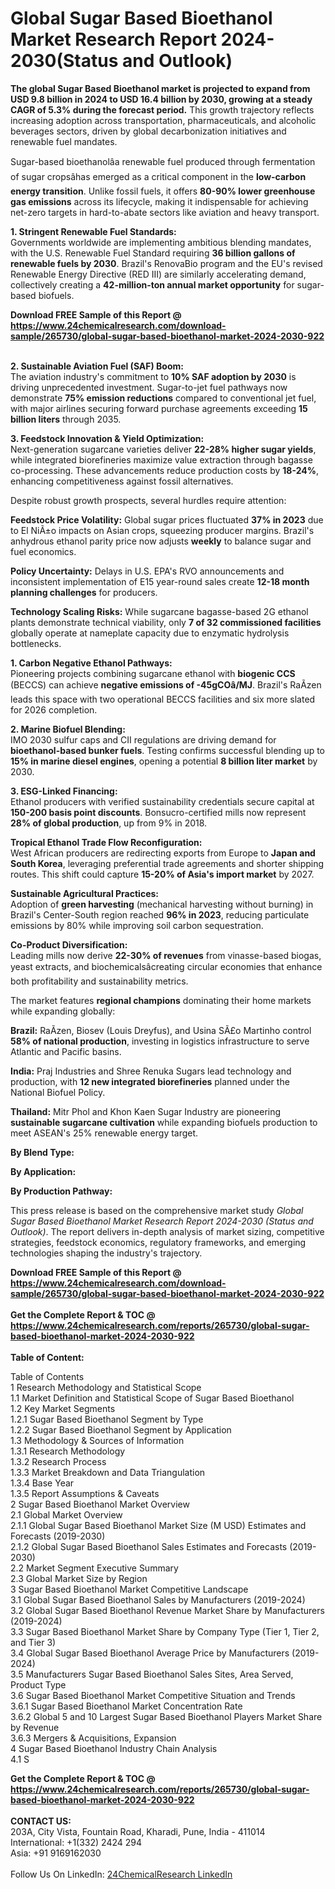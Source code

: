 <h1>Global Sugar Based Bioethanol Market Research Report 2024-2030(Status and Outlook)</h1><p><strong>The global Sugar Based Bioethanol market is projected to expand from USD 9.8 billion in 2024 to USD 16.4 billion by 2030, growing at a steady CAGR of 5.3% during the forecast period.</strong> This growth trajectory reflects increasing adoption across transportation, pharmaceuticals, and alcoholic beverages sectors, driven by global decarbonization initiatives and renewable fuel mandates.</p><p>Sugar-based bioethanolâa renewable fuel produced through fermentation of sugar cropsâhas emerged as a critical component in the <strong>low-carbon energy transition</strong>. Unlike fossil fuels, it offers <strong>80-90% lower greenhouse gas emissions</strong> across its lifecycle, making it indispensable for achieving net-zero targets in hard-to-abate sectors like aviation and heavy transport.</p><p><strong>1. Stringent Renewable Fuel Standards:</strong><br>
Governments worldwide are implementing ambitious blending mandates, with the U.S. Renewable Fuel Standard requiring <strong>36 billion gallons of renewable fuels by 2030</strong>. Brazil's RenovaBio program and the EU's revised Renewable Energy Directive (RED III) are similarly accelerating demand, collectively creating a <strong>42-million-ton annual market opportunity</strong> for sugar-based biofuels.</p><div><b>Download FREE Sample of this Report @ 
            <a href="https://www.24chemicalresearch.com/download-sample/265730/global-sugar-based-bioethanol-market-2024-2030-922">
            https://www.24chemicalresearch.com/download-sample/265730/global-sugar-based-bioethanol-market-2024-2030-922</a></b></div><br><p><strong>2. Sustainable Aviation Fuel (SAF) Boom:</strong><br>
The aviation industry's commitment to <strong>10% SAF adoption by 2030</strong> is driving unprecedented investment. Sugar-to-jet fuel pathways now demonstrate <strong>75% emission reductions</strong> compared to conventional jet fuel, with major airlines securing forward purchase agreements exceeding <strong>15 billion liters</strong> through 2035.</p><p><strong>3. Feedstock Innovation &amp; Yield Optimization:</strong><br>
Next-generation sugarcane varieties deliver <strong>22-28% higher sugar yields</strong>, while integrated biorefineries maximize value extraction through bagasse co-processing. These advancements reduce production costs by <strong>18-24%</strong>, enhancing competitiveness against fossil alternatives.</p><p>Despite robust growth prospects, several hurdles require attention:</p><p><strong>Feedstock Price Volatility:</strong> Global sugar prices fluctuated <strong>37% in 2023</strong> due to El NiÃ±o impacts on Asian crops, squeezing producer margins. Brazil's anhydrous ethanol parity price now adjusts <strong>weekly</strong> to balance sugar and fuel economics.</p><p><strong>Policy Uncertainty:</strong> Delays in U.S. EPA's RVO announcements and inconsistent implementation of E15 year-round sales create <strong>12-18 month planning challenges</strong> for producers.</p><p><strong>Technology Scaling Risks:</strong> While sugarcane bagasse-based 2G ethanol plants demonstrate technical viability, only <strong>7 of 32 commissioned facilities</strong> globally operate at nameplate capacity due to enzymatic hydrolysis bottlenecks.</p><p><strong>1. Carbon Negative Ethanol Pathways:</strong><br>
Pioneering projects combining sugarcane ethanol with <strong>biogenic CCS</strong> (BECCS) can achieve <strong>negative emissions of -45gCOâ/MJ</strong>. Brazil's RaÃ­zen leads this space with two operational BECCS facilities and six more slated for 2026 completion.</p><p><strong>2. Marine Biofuel Blending:</strong><br>
IMO 2030 sulfur caps and CII regulations are driving demand for <strong>bioethanol-based bunker fuels</strong>. Testing confirms successful blending up to <strong>15% in marine diesel engines</strong>, opening a potential <strong>8 billion liter market</strong> by 2030.</p><p><strong>3. ESG-Linked Financing:</strong><br>
Ethanol producers with verified sustainability credentials secure capital at <strong>150-200 basis point discounts</strong>. Bonsucro-certified mills now represent <strong>28% of global production</strong>, up from 9% in 2018.</p><p><strong>Tropical Ethanol Trade Flow Reconfiguration:</strong> <br>
	West African producers are redirecting exports from Europe to <strong>Japan and South Korea</strong>, leveraging preferential trade agreements and shorter shipping routes. This shift could capture <strong>15-20% of Asia's import market</strong> by 2027.</p><p><strong>Sustainable Agricultural Practices:</strong><br>
	Adoption of <strong>green harvesting</strong> (mechanical harvesting without burning) in Brazil's Center-South region reached <strong>96% in 2023</strong>, reducing particulate emissions by 80% while improving soil carbon sequestration.</p><p><strong>Co-Product Diversification:</strong><br>
	Leading mills now derive <strong>22-30% of revenues</strong> from vinasse-based biogas, yeast extracts, and biochemicalsâcreating circular economies that enhance both profitability and sustainability metrics.</p><p>The market features <strong>regional champions</strong> dominating their home markets while expanding globally:</p><p><strong>Brazil:</strong> RaÃ­zen, Biosev (Louis Dreyfus), and Usina SÃ£o Martinho control <strong>58% of national production</strong>, investing in logistics infrastructure to serve Atlantic and Pacific basins.</p><p><strong>India:</strong> Praj Industries and Shree Renuka Sugars lead technology and production, with <strong>12 new integrated biorefineries</strong> planned under the National Biofuel Policy.</p><p><strong>Thailand:</strong> Mitr Phol and Khon Kaen Sugar Industry are pioneering <strong>sustainable sugarcane cultivation</strong> while expanding biofuels production to meet ASEAN's 25% renewable energy target.</p><p><strong>By Blend Type:</strong></p><p><strong>By Application:</strong></p><p><strong>By Production Pathway:</strong></p><p>This press release is based on the comprehensive market study <em>Global Sugar Based Bioethanol Market Research Report 2024-2030 (Status and Outlook)</em>. The report delivers in-depth analysis of market sizing, competitive strategies, feedstock economics, regulatory frameworks, and emerging technologies shaping the industry's trajectory.</p><div><b>Download FREE Sample of this Report @ 
            <a href="https://www.24chemicalresearch.com/download-sample/265730/global-sugar-based-bioethanol-market-2024-2030-922">
            https://www.24chemicalresearch.com/download-sample/265730/global-sugar-based-bioethanol-market-2024-2030-922</a></b></div><br><div><b>Get the Complete Report & TOC @ 
            <a href="https://www.24chemicalresearch.com/reports/265730/global-sugar-based-bioethanol-market-2024-2030-922">
            https://www.24chemicalresearch.com/reports/265730/global-sugar-based-bioethanol-market-2024-2030-922</a></b></div><br>
            <b>Table of Content:</b><p>Table of Contents<br />
1 Research Methodology and Statistical Scope<br />
1.1 Market Definition and Statistical Scope of Sugar Based Bioethanol<br />
1.2 Key Market Segments<br />
1.2.1 Sugar Based Bioethanol Segment by Type<br />
1.2.2 Sugar Based Bioethanol Segment by Application<br />
1.3 Methodology & Sources of Information<br />
1.3.1 Research Methodology<br />
1.3.2 Research Process<br />
1.3.3 Market Breakdown and Data Triangulation<br />
1.3.4 Base Year<br />
1.3.5 Report Assumptions & Caveats<br />
2 Sugar Based Bioethanol Market Overview<br />
2.1 Global Market Overview<br />
2.1.1 Global Sugar Based Bioethanol Market Size (M USD) Estimates and Forecasts (2019-2030)<br />
2.1.2 Global Sugar Based Bioethanol Sales Estimates and Forecasts (2019-2030)<br />
2.2 Market Segment Executive Summary<br />
2.3 Global Market Size by Region<br />
3 Sugar Based Bioethanol Market Competitive Landscape<br />
3.1 Global Sugar Based Bioethanol Sales by Manufacturers (2019-2024)<br />
3.2 Global Sugar Based Bioethanol Revenue Market Share by Manufacturers (2019-2024)<br />
3.3 Sugar Based Bioethanol Market Share by Company Type (Tier 1, Tier 2, and Tier 3)<br />
3.4 Global Sugar Based Bioethanol Average Price by Manufacturers (2019-2024)<br />
3.5 Manufacturers Sugar Based Bioethanol Sales Sites, Area Served, Product Type<br />
3.6 Sugar Based Bioethanol Market Competitive Situation and Trends<br />
3.6.1 Sugar Based Bioethanol Market Concentration Rate<br />
3.6.2 Global 5 and 10 Largest Sugar Based Bioethanol Players Market Share by Revenue<br />
3.6.3 Mergers & Acquisitions, Expansion<br />
4 Sugar Based Bioethanol Industry Chain Analysis<br />
4.1 S</p><div><b>Get the Complete Report & TOC @ 
            <a href="https://www.24chemicalresearch.com/reports/265730/global-sugar-based-bioethanol-market-2024-2030-922">
            https://www.24chemicalresearch.com/reports/265730/global-sugar-based-bioethanol-market-2024-2030-922</a></b></div><br><b>CONTACT US:</b><br>
            203A, City Vista, Fountain Road, Kharadi, Pune, India - 411014<br>
            International: +1(332) 2424 294<br>
            Asia: +91 9169162030 <br><br>
            Follow Us On LinkedIn: <a href="https://www.linkedin.com/company/24chemicalresearch/">24ChemicalResearch LinkedIn</a>